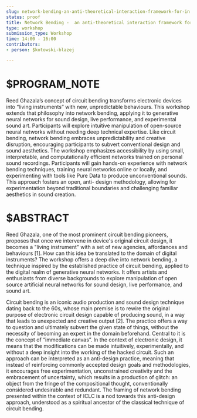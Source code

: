 ```yaml
---
slug: network-bending-an-anti-theoretical-interaction-framework-for-in
status: proof
title: Network Bending -  an anti-theoretical interaction framework for neural synthesis models in Pure data.
type: workshop
submission_type: Workshop
time: 14:00 - 16:00
contributors:
- person: $kotowski-blazej

---
```


# $PROGRAM_NOTE

Reed Ghazala’s concept of circuit bending transforms electronic devices into
“living instruments” with new, unpredictable behaviours. This workshop extends
that philosophy into network bending, applying it to generative neural networks
for sound design, live performance, and experimental sound art.
Participants will explore intuitive manipulation of open-source neural networks
without needing deep technical expertise. Like circuit bending, network bending
embraces unpredictability and creative disruption, encouraging participants to
subvert conventional design and sound aesthetics. The workshop emphasizes
accessibility by using small, interpretable, and computationally efficient networks
trained on personal sound recordings.
Participants will gain hands-on experience with network bending techniques,
training neural networks online or locally, and experimenting with tools like Pure
Data to produce unconventional sounds. This approach fosters an open, anti-
design methodology, allowing for experimentation beyond traditional boundaries
and challenging familiar aesthetics in sound creation.

# $ABSTRACT

Reed Ghazala, one of the most prominent circuit bending pioneers, proposes that once we intervene in device's original circuit design, it becomes a "living instrument" with a set of new agencies, affordances and behaviours [1]. How can this idea be translated to the domain of digital instruments? The workshop offers a deep dive into network bending, a technique inspired by the established practice of circuit bending, applied to the digital realm of generative neural networks. It offers artists and enthusiasts from diverse backgrounds to explore manipulation of open source artificial neural networks for sound design, live performance, and sound art.

Circuit bending is an iconic audio production and sound design technique dating back to the 60s, whose main premise is to rewire the original purpose of electronic circuit design capable of producing sound, in a way that leads to unexpected and creative output [2]. The practice offers a way to question and ultimately subvert the given state of things, without the necessity of becoming an expert in the domain beforehand. Central to it is the concept of “immediate canvas”. In the context of electronic design, it means that the modifications can be made intuitively, experimentally, and without a deep insight into the working of the hacked circuit. Such an approach can be interpreted as an anti-design practice, meaning that instead of reinforcing commonly accepted design goals and methodologies, it encourages free experimentation, unconstrained creativity and the embracement of uncertainty, which results in a production of glitch: an object from the fringe of the compositional thought, conventionally considered undesirable and redundant. The framing of network bending presented within the context of ICLC is a nod towards this anti-design approach, understood as a spiritual ancestor of the classical technique of circuit bending.

